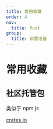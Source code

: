 ```yaml
---
title: 常用收藏
order: 4
nav:
  title: Rust
group:
  title: 前置准备
---
```


# 常用收藏

## 社区托管包

类似于 npm.js

[crates.io](https://crates.io/)
